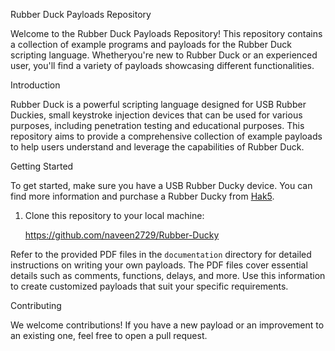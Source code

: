 Rubber Duck Payloads Repository


Welcome to the Rubber Duck Payloads Repository! This repository contains a collection of example programs and payloads for the Rubber Duck scripting language. Whetheryou're new to Rubber Duck or an experienced user, you'll find a variety of payloads showcasing different functionalities.


Introduction

Rubber Duck is a powerful scripting language designed for USB Rubber Duckies, small keystroke injection devices that can be used for various purposes, including penetration testing and educational purposes. This repository aims to provide a comprehensive collection of example payloads to help users understand and leverage the capabilities of Rubber Duck.

Getting Started

To get started, make sure you have a USB Rubber Ducky device. You can find more information and purchase a Rubber Ducky from [Hak5](https://www.hak5.org/).

1. Clone this repository to your local machine:

   https://github.com/naveen2729/Rubber-Ducky
   

Refer to the provided PDF files in the `documentation` directory for detailed instructions on writing your own payloads. The PDF files cover essential details such as comments, functions, delays, and more. Use this information to create customized payloads that suit your specific requirements.

Contributing

We welcome contributions! If you have a new payload or an improvement to an existing one, feel free to open a pull request.
